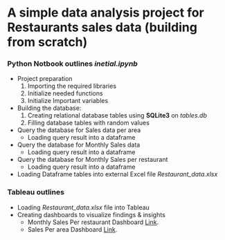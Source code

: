 # A simple data analysis project for Restaurants sales data (building from scratch)

### Python Notbook outlines *inetial.ipynb*

* Project preparation
    1. Importing the required libraries
    2. Initialize needed functions
    3. Initialize Important variables
* Building the database:
    1. Creating relational database tables using **SQLite3** on *tables.db*
    2. Filling database tables with random values
* Query the database for Sales data per area
    - Loading query result into a dataframe
* Query the database for Monthly Sales data
    - Loading query result into a dataframe
* Query the database for Monthly Sales per restaurant
    - Loading query result into a dataframe
* Loading Dataframe tables into external Excel file *Restaurant_data.xlsx*

### Tableau outlines

* Loading *Restaurant_data.xlsx* file into Tableau
* Creating dashboards to visualize findings & insights
    - Monthly Sales Per restaurant Dashboard [Link](https://public.tableau.com/app/profile/khaled4192/viz/ElMenus_test_Monthly__restaurant_Analysis/Dashboard1/).
    - Sales Per area Dashboard [Link](https://public.tableau.com/app/profile/khaled4192/viz/ElMenus_test_Area-Analysis/AreasDashboard/).
